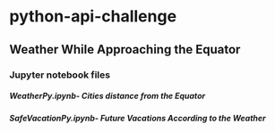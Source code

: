 # python-api-challenge

## Weather While Approaching the Equator

### Jupyter notebook files

##### WeatherPy.ipynb- Cities distance from the Equator

##### SafeVacationPy.ipynb- Future Vacations According to the Weather
